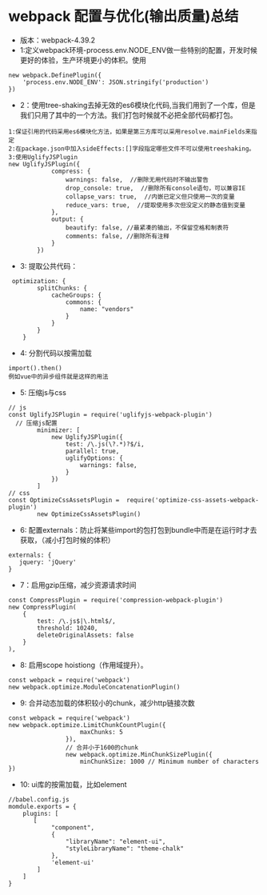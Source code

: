 # webpack 配置与优化(输出质量)总结
* 版本：webpack-4.39.2
* 1:定义webpack环境-process.env.NODE_ENV做一些特别的配置，开发时候更好的体验，生产环境更小的体积。使用
```
new webpack.DefinePlugin({
    'process.env.NODE_ENV': JSON.stringify('production')
})
```
* 2：使用tree-shaking去掉无效的es6模块化代码,当我们用到了一个库，但是我们只用了其中的一个方法。我们打包时候就不必把全部代码都打包。
```
1:保证引用的代码采用es6模块化方法，如果是第三方库可以采用resolve.mainFields来指定
2:在package.json中加入sideEffects:[]字段指定哪些文件不可以使用treeshaking。
3:使用UglifyJSPlugin
new UglifyJSPlugin({
            compress: {
                warnings: false,  //删除无用代码时不输出警告
                drop_console: true,  //删除所有console语句，可以兼容IE
                collapse_vars: true,  //内嵌已定义但只使用一次的变量
                reduce_vars: true,  //提取使用多次但没定义的静态值到变量
            },
            output: {
                beautify: false, //最紧凑的输出，不保留空格和制表符
                comments: false, //删除所有注释
            }
        })
```
* 3: 提取公共代码：
```
 optimization: {
        splitChunks: {
            cacheGroups: {
                commons: {
                    name: "vendors"
                }
            }
        }
    }
```
* 4: 分割代码以按需加载
```
import().then()
例如vue中的异步组件就是这样的用法
```
* 5: 压缩js与css
```
// js
const UglifyJSPlugin = require('uglifyjs-webpack-plugin')
  // 压缩js配置
        minimizer: [
            new UglifyJSPlugin({
                test: /\.js(\?.*)?$/i,
                parallel: true,
                uglifyOptions: {
                    warnings: false,
                }
            })
        ]
// css
const OptimizeCssAssetsPlugin =  require('optimize-css-assets-webpack-plugin')
        new OptimizeCssAssetsPlugin()

```

* 6: 配置externals：防止将某些import的包打包到bundle中而是在运行时才去获取，（减小打包时候的体积）
```
externals: {
   jquery: 'jQuery'
}
```
* 7：启用gzip压缩，减少资源请求时间
```
const CompressPlugin = require('compression-webpack-plugin')
new CompressPlugin(
    {
        test: /\.js$|\.html$/,
        threshold: 10240,
        deleteOriginalAssets: false
    }
),
```
* 8: 启用scope hoistiong（作用域提升）。
```
const webpack = require('webpack')
new webpack.optimize.ModuleConcatenationPlugin()
```

* 9: 合并动态加载的体积较小的chunk，减少http链接次数
```
const webpack = require('webpack')
new webpack.optimize.LimitChunkCountPlugin({
                    maxChunks: 5
                }),
                // 合并小于1600的chunk
                new webpack.optimize.MinChunkSizePlugin({
                    minChunkSize: 1000 // Minimum number of characters
})
```
* 10: ui库的按需加载，比如element
```
//babel.config.js
momdule.exports = {
    plugins: [
       [
            "component",
            {
                "libraryName": "element-ui",
                "styleLibraryName": "theme-chalk"
            },
            'element-ui'
        ] 
    ]
}

```